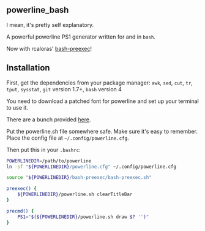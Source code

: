 ## powerline_bash

I mean, it's pretty self explanatory.

A powerful powerline PS1 generator written for and in `bash`.

Now with rcaloras' [bash-preexec](https://github.com/rcaloras/bash-preexec)!

## Installation

First, get the dependencies from your package manager:
`awk`, `sed`, `cut`, `tr`, `tput`, `sysstat`, `git` version 1.7+, `bash` version 4

You need to download a patched font for powerline and set up your terminal to use it.

There are a bunch provided [here](https://github.com/powerline/fonts).

Put the powerline.sh file somewhere safe. Make sure it's easy to remember. Place the config file at `~/.config/powerline.cfg`.

Then put this in your `.bashrc`:
```bash
POWERLINEDIR=/path/to/powerline
ln -sf "${POWERLINEDIR}/powerline.cfg" ~/.config/powerline.cfg

source "${POWERLINEDIR}/bash-preexec/bash-preexec.sh"

preexec() {
    ${POWERLINEDIR}/powerline.sh clearTitleBar
}

precmd() {   
    PS1="$(${POWERLINEDIR}/powerline.sh draw $? '')"
}
```